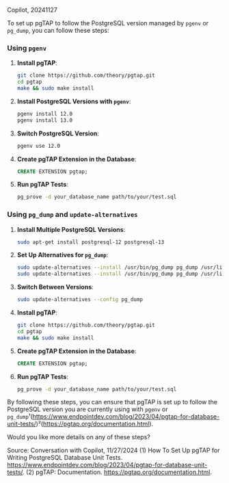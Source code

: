 Copilot, 20241127

To set up pgTAP to follow the PostgreSQL version managed by `pgenv` or `pg_dump`, you can follow these steps:

### Using `pgenv`

1. **Install pgTAP**:
   ```bash
   git clone https://github.com/theory/pgtap.git
   cd pgtap
   make && sudo make install
   ```

2. **Install PostgreSQL Versions with `pgenv`**:
   ```bash
   pgenv install 12.0
   pgenv install 13.0
   ```

3. **Switch PostgreSQL Version**:
   ```bash
   pgenv use 12.0
   ```

4. **Create pgTAP Extension in the Database**:
   ```sql
   CREATE EXTENSION pgtap;
   ```

5. **Run pgTAP Tests**:
   ```bash
   pg_prove -d your_database_name path/to/your/test.sql
   ```

### Using `pg_dump` and `update-alternatives`

1. **Install Multiple PostgreSQL Versions**:
   ```bash
   sudo apt-get install postgresql-12 postgresql-13
   ```

2. **Set Up Alternatives for `pg_dump`**:
   ```bash
   sudo update-alternatives --install /usr/bin/pg_dump pg_dump /usr/lib/postgresql/12/bin/pg_dump 120
   sudo update-alternatives --install /usr/bin/pg_dump pg_dump /usr/lib/postgresql/13/bin/pg_dump 130
   ```

3. **Switch Between Versions**:
   ```bash
   sudo update-alternatives --config pg_dump
   ```

4. **Install pgTAP**:
   ```bash
   git clone https://github.com/theory/pgtap.git
   cd pgtap
   make && sudo make install
   ```

5. **Create pgTAP Extension in the Database**:
   ```sql
   CREATE EXTENSION pgtap;
   ```

6. **Run pgTAP Tests**:
   ```bash
   pg_prove -d your_database_name path/to/your/test.sql
   ```

By following these steps, you can ensure that pgTAP is set up to follow the PostgreSQL version you are currently using with `pgenv` or `pg_dump`¹(https://www.endpointdev.com/blog/2023/04/pgtap-for-database-unit-tests/)²(https://pgtap.org/documentation.html).

Would you like more details on any of these steps?

Source: Conversation with Copilot, 11/27/2024
(1) How To Set Up pgTAP for Writing PostgreSQL Database Unit Tests. https://www.endpointdev.com/blog/2023/04/pgtap-for-database-unit-tests/.
(2) pgTAP: Documentation. https://pgtap.org/documentation.html.
